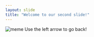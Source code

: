 ```yaml
---
layout: slide
title: "Welcome to our second slide!"
---
```

![meme](https://scontent-iad3-1.xx.fbcdn.net/v/t1.0-9/44975444_2315970221811256_7034997809115824128_n.png?_nc_cat=111&_nc_ht=scontent-iad3-1.xx&oh=ebf2aae075afb6882f011f50f7115171&oe=5C477E74)
Use the left arrow to go back!
